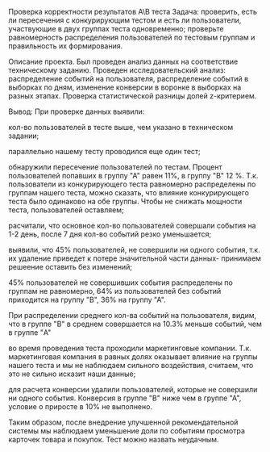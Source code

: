 Проверка корректности результатов A\B теста
Задача:
проверить, есть ли пересечения с конкурирующим тестом и есть ли пользователи, участвующие в двух группах теста одновременно;
проверьте равномерность распределения пользователей по тестовым группам и правильность их формирования.

Описание проекта.
Был проведен анализ данных на соответствие техническому заданию. Проведен исследовательский анализ: распределение событий на пользователя, распределение событий в выборках по дням,  изменение конверсии в воронке в выборках на разных этапах. Проверка статистической разницы долей z-критерием.

Вывод:
При проверке данных выявили:

кол-во пользователей в тесте выше, чем указано в техническом задании;

параллельно нашему тесту проводился еще один тест;

обнаружили пересечение пользователей по тестам. Процент пользователей попавших в группу "А" равен 11%, в группу "В" 12 %. Т.к. пользователи из конкурирующего теста равномерно распределены по группам нашего теста, можно сказать, что влияние конкурирующего теста было одинаково на обе группы. Чтобы не снижать мощности теста, пользователей оставляем;

расчитали, что основное кол-во пользователей совершали события на 1-2 день, после 7 дня кол-во событий резко уменьшается;

выявили, что 45% пользователей, не совершили ни одного события, т.к. их удаление приведет к потере значительной части данных- принимаем решеение оставить без изменений;

45% пользователей не совершивших события распределены по группам не равномерно, 64% из пользователей без событий приходится на группу "B", 36% на группу "А".

При распределении среднего кол-ва событий на пользователя, видим, что в группе "B" в среднем совершается на 10.3% меньше событий, чем в группе "A"

во время проведения теста проходили маркетинговые компании. Т.к. маркетинговая компания в равных долях оказывает влияние на группы нашего теста и мы не наблюдаем сильного воздействия, считаем, что это не сильно исказит наши данные;

для расчета конверсии удалили пользователей, которые не совершили ни одного события. Конверсия в группе "В" ниже чем в группе "А", условие о приросте в 10% не выполнено.


Таким образом, после внедрение улучшенной рекомендательной системы мы наблюдаем уменьшение доли по событиям просмотра карточек товара и покупок. Тест можно назвать неудачным.
